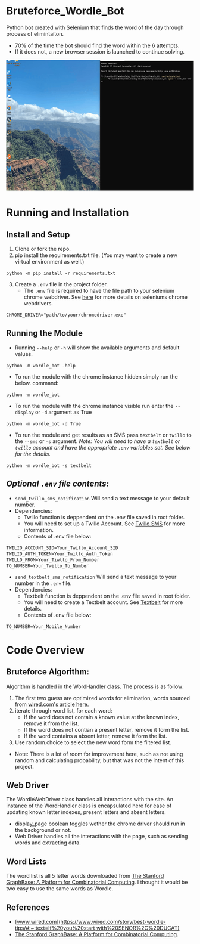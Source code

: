 # Bruteforce_Wordle_Bot
Python bot created with Selenium that finds the word of the day through process of elimintaiton. 
* 70% of the time the bot should find the word within the 6 attempts. 
* If it does not, a new browser session is launched to continue solving. 

</img>
<img src = "demo.gif", alt = "wordle", height = "350">

# Running and Installation
## Install and Setup
1. Clone or fork the repo.
2. pip install the requirements.txt file. (You may want to create a new virtual environment as well.)
```shell
python -m pip install -r requirements.txt
```
3. Create a `.env` file in the project folder.
    * The `.env` file is required to have the file path to your selenium chrome webdriver. See [here](https://chromedriver.chromium.org/getting-started) for more details on seleniums chrome webdrivers. 
```
CHROME_DRIVER="path/to/your/chromedriver.exe"
```
## Running the Module
* Running `--help` or `-h` will show the available arguments and default values. 
```shell
python -m wordle_bot -help
```
* To run the module with the chrome instance hidden simply run the below.
command:
```shell
python -m wordle_bot
```
* To run the module with the chrome instance visible run enter the `--display` or `-d` argument as True
```shell
python -m wordle_bot -d True
```
* To run the module and get results as an SMS pass `textbelt` or `twillo` to the `--sms` or `-s` argument. <i>Note: You will need to have a `textbelt` or `twillo` account and have the appropriate `.env` variables set. See below for the details.</i>
```shell
python -m wordle_bot -s textbelt
```
## <i>Optional `.env` file contents:</i>

* `send_twillo_sms_notification` Will send a text message to your default number.  
* Dependencies: 
    * Twillo function is deppendent on the .env file saved in root folder. 
    * You will need to set up a Twillo Account. See [Twillo SMS](https://www.twilio.com/docs/sms) for more information.
    * Contents of .env file below:
```
TWILIO_ACCOUNT_SID=Your_Twillo_Account_SID
TWILIO_AUTH_TOKEN=Your_Twillo_Auth_Token
TWILLO_FROM=Your_Tiwllo_From_Number
TO_NUMBER=Your_Twillo_To_Number
```
* `send_textbelt_sms_notification` Will send a text message to your number in the `.env` file.
* Dependencies: 
    * Textbelt function is deppendent on the .env file saved in root folder.
    * You will need to create a Textbelt account. See [Textbelt](https://textbelt.com/) for more details.
    * Contents of .env file below:
```
TO_NUMBER=Your_Mobile_Number
```

# Code Overview
Bruteforce Algorithm:
----------------------

Algorithm is handled in the WordHandler class. 
The process is as follow: 
1) The first two guess are optimized words for elimination, words sourced from [wired.com's article here.](https://www.wired.com/story/best-wordle-tips/#:~:text=If%20you%20start,with%20SENOR%2C%20DUCAT)
2) iterate through word list, for each word:
    * If the word does not contain a known value at the known index, remove it from the list.
    * If the word does not contian a present letter, remove it form the list.
    * If the word contains a absent letter, remove it form the list.
3) Use random.choice to select the new word form the filtered list. 
* Note: There is a lot of room for improvement here, such as not using random and calculating probability, but that was not the intent of this project. 

Web Driver
----------
The WordleWebDriver class handles all interactions with the site.
An instance of the WordHandler class is encapsulated here for ease of updating known letter indexes, present letters and absent letters. 
* display_page boolean toggles wether the chrome driver should run in the background or not.
* Web Driver handles all the interactions with the page, such as sending words and extracting data. 

Word Lists
----------
The word list is all 5 letter words downloaded from [The Stanford GraphBase: A Platform for Combinatorial Computing](https://www-cs-faculty.stanford.edu/~knuth/sgb.html). 
I thought it would be two easy to use the same words as Wordle.

References
---
* [www.wired.com](https://www.wired.com/story/best-wordle-tips/#:~:text=If%20you%20start,with%20SENOR%2C%20DUCAT)
* [The Stanford GraphBase: A Platform for Combinatorial Computing](https://www-cs-faculty.stanford.edu/~knuth/sgb.html). 


